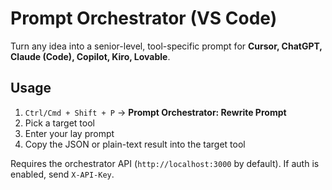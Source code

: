# Prompt Orchestrator (VS Code)
Turn any idea into a senior-level, tool-specific prompt for **Cursor, ChatGPT, Claude (Code), Copilot, Kiro, Lovable**.

## Usage
1. `Ctrl/Cmd + Shift + P` → **Prompt Orchestrator: Rewrite Prompt**
2. Pick a target tool
3. Enter your lay prompt
4. Copy the JSON or plain-text result into the target tool

Requires the orchestrator API (`http://localhost:3000` by default). If auth is enabled, send `X-API-Key`.
